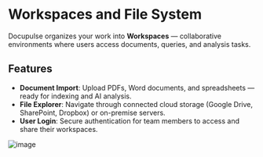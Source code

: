 # Workspaces and File System

Docupulse organizes your work into **Workspaces** — collaborative environments where users access documents, queries, and analysis tasks.

## Features

- **Document Import**: Upload PDFs, Word documents, and spreadsheets — ready for indexing and AI analysis.
- **File Explorer**: Navigate through connected cloud storage (Google Drive, SharePoint, Dropbox) or on-premise servers.
- **User Login**: Secure authentication for team members to access and share their workspaces.

![image](https://github.com/user-attachments/assets/7657af55-8969-44ee-8871-443665a79b6d)
